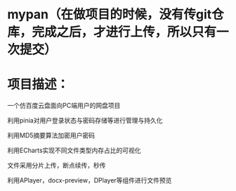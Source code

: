 # mypan（在做项目的时候，没有传git仓库，完成之后，才进行上传，所以只有一次提交）

# 项目描述：
一个仿百度云盘面向PC端用户的网盘项目

利用pinia对用户登录状态与密码存储等进行管理与持久化

利用MD5摘要算法加密用户密码

利用ECharts实现不同文件类型内存占比的可视化

文件采用分片上传，断点续传，秒传

利用APlayer，docx-preview，DPlayer等组件进行文件预览
